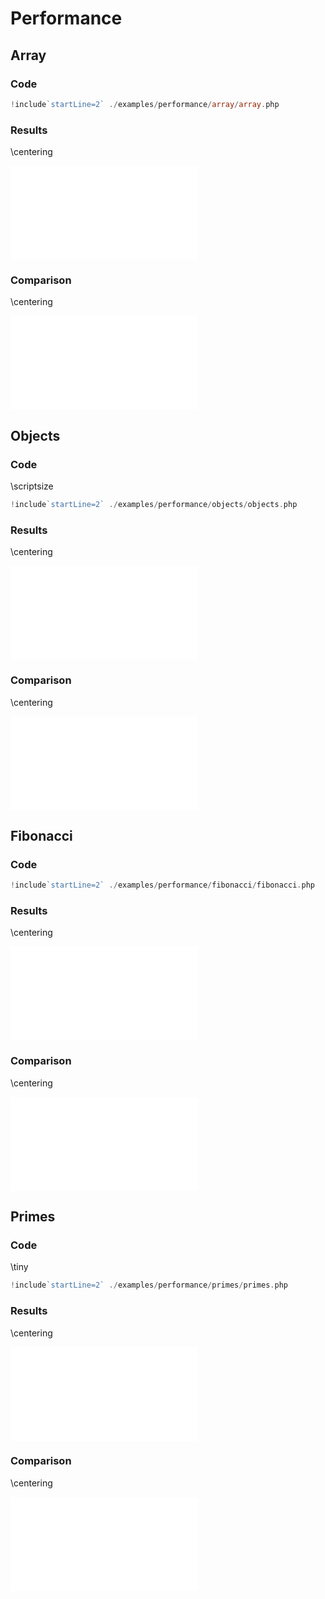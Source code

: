 # Performance

## Array

### Code

```php
!include`startLine=2` ./examples/performance/array/array.php
```

### Results

\centering

![](../media/array-history.gpl.svg.pdf)

### Comparison

\centering

![](../media/array.gpl.svg.pdf)

## Objects

### Code

\scriptsize

```php
!include`startLine=2` ./examples/performance/objects/objects.php
```

### Results

\centering

![](../media/objects-history.gpl.svg.pdf)

### Comparison

\centering

![](../media/objects.gpl.svg.pdf)

## Fibonacci

### Code

```php
!include`startLine=2` ./examples/performance/fibonacci/fibonacci.php
```

### Results

\centering

![](../media/fibonacci-history.gpl.svg.pdf)

### Comparison

\centering

![](../media/fibonacci.gpl.svg.pdf)

## Primes

### Code

\tiny

```php
!include`startLine=2` ./examples/performance/primes/primes.php
```

### Results

\centering

![](../media/primes-history.gpl.svg.pdf)

### Comparison

\centering

![](../media/primes.gpl.svg.pdf)

